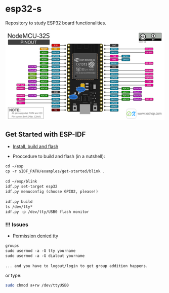 # esp32-s
Repository to study ESP32 board functionalities.

![ESP-WROOM-32](./esp32-wroom-pinout)

## Get Started with ESP-IDF

- [Install, build and flash](https://docs.espressif.com/projects/esp-idf/en/latest/esp32/get-started/index.html)

- Proccedure to build and flash (in a nutshell):
```
cd ~/esp
cp -r $IDF_PATH/examples/get-started/blink .

cd ~/esp/blink
idf.py set-target esp32
idf.py menuconfig (choose GPIO2, please!)

idf.py build
ls /dev/tty*
idf.py -p /dev/tty/USB0 flash monitor
```

### !!! Issues
-  [Permission denied tty](https://github.com/esp8266/source-code-examples/issues/26)
```
groups
sudo usermod -a -G tty yourname
sudo usermod -a -G dialout yourname

... and you have to logout/login to get group addition happens.
```
or type:
``` bash
sudo chmod a+rw /dev/ttyUSB0
```
